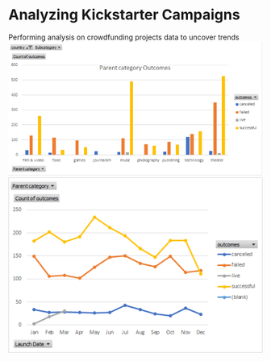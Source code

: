 # Analyzing Kickstarter Campaigns
Performing analysis on crowdfunding projects data to uncover trends
![Graphic_support](https://github.com/Francisco170594/kickstarter-analysis/blob/main/images/CrowdFunding%20Chart.png)
![Outcomes_date](https://github.com/Francisco170594/kickstarter-analysis/blob/main/images/Outcomes%20based%20on%20launch%20date.png)







